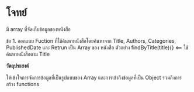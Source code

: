 # โจทย์

มี array ที่จัดเก็บข้อมูลของหนังสือ

ข้อ 1. ออกแบบ Fuction ที่ใช้ค้นหาหนังสือโดยค้นหาจาก Title, Authors, Categories, PublishedDate และ Retrun เป็น Array ของ หนังสือ
ตัวอย่าง
findByTitle(title){} <== ใช้ค้นหาหนังสือตาม Title

**วัตถุประสงค์**

ให้เข้าใจการจัดการข้อมูลที่เป็นรูปแบบของ Array และการเข้าถึงข้อมูลที่เป็น Object รวมถึงการสร้าง functions 
